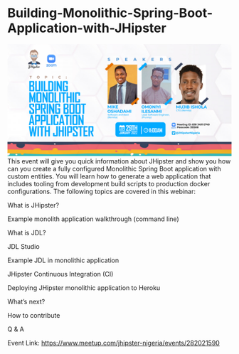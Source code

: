 # Building-Monolithic-Spring-Boot-Application-with-JHipster
![Webinar Banner](banner.jpg)
This event will give you quick information about JHipster and show you how can you create a fully configured Monolithic Spring Boot application with custom entities.  You will learn how to generate a web application that includes tooling from development build scripts to production docker configurations.
The following topics are covered in this webinar:

What is JHipster?

Example monolith application walkthrough (command line)

What is JDL?

JDL Studio

Example JDL in monolithic application

JHipster Continuous Integration (CI)

Deploying JHipster monolithic application to Heroku

What’s next?

How to contribute

Q & A

Event Link: https://www.meetup.com/jhipster-nigeria/events/282021590

